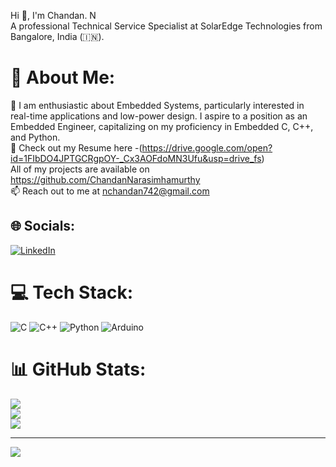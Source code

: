 Hi 👋, I'm Chandan. N <br>
A professional Technical Service Specialist at SolarEdge Technologies from Bangalore, India (🇮🇳).
# 💫 About Me: 
🌱 I am enthusiastic about Embedded Systems, particularly interested in real-time applications and low-power design. I aspire to a position as an Embedded Engineer, capitalizing on my proficiency in Embedded C, C++, and Python.<br>
📑 Check out my Resume here -(https://drive.google.com/open?id=1FIbDO4JPTGCRgpOY-_Cx3AOFdoMN3Ufu&usp=drive_fs)<br>
All of my projects are available on https://github.com/ChandanNarasimhamurthy<br> 📫 Reach out to me at nchandan742@gmail.com


## 🌐 Socials:
[![LinkedIn](https://img.shields.io/badge/LinkedIn-%230077B5.svg?logo=linkedin&logoColor=white)](https://linkedin.com/in/chandan-n-27509b24b) 

# 💻 Tech Stack:
![C](https://img.shields.io/badge/c-%2300599C.svg?style=flat&logo=c&logoColor=white) ![C++](https://img.shields.io/badge/c++-%2300599C.svg?style=flat&logo=c%2B%2B&logoColor=white) ![Python](https://img.shields.io/badge/python-3670A0?style=flat&logo=python&logoColor=ffdd54) ![Arduino](https://img.shields.io/badge/-Arduino-00979D?style=flat&logo=Arduino&logoColor=white)
# 📊 GitHub Stats:
![](https://github-readme-stats.vercel.app/api?username=ChandanNarasimhamurthy&theme=dark&hide_border=false&include_all_commits=false&count_private=false)<br/>
![](https://github-readme-streak-stats.herokuapp.com/?user=ChandanNarasimhamurthy&theme=dark&hide_border=false)<br/>
![](https://github-readme-stats.vercel.app/api/top-langs/?username=ChandanNarasimhamurthy&theme=dark&hide_border=false&include_all_commits=false&count_private=false&layout=compact)

---
[![](https://visitcount.itsvg.in/api?id=ChandanNarasimhamurthy&icon=0&color=0)](https://visitcount.itsvg.in)

<!-- Proudly created with GPRM ( https://gprm.itsvg.in ) -->
